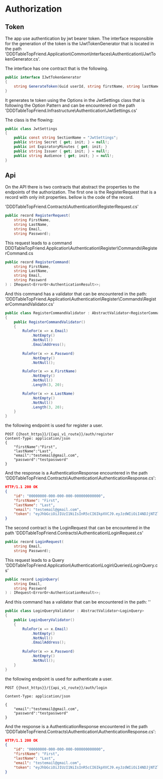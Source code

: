 # Authorization

## Token

The app use authentication by jwt bearer token. The interface responsible for the generation of the token is the IJwtTokenGenerator that is located in the path 'DDDTableTopFriend.Application\\Common\\Interfaces\\Authentication\\IJwtTokenGenerator.cs'.

The interface has one contract that is the following.

```csharp
public interface IJwtTokenGenerator
{
    string GenerateToken(Guid userId, string firstName, string lastName);
}
```

It generates te token using the Options in the JwtSettings class that is following the Option Pattern and can be encountered on  the path 'DDDTableTopFriend.Infrastructure\\Authentication\\JwtSettings.cs' 

The class is the flowing:

```csharp
public class JwtSettings
{
    public const string SectionName = "JwtSettings";
    public string Secret { get; init; } = null!;
    public int ExpiratoryMinutes { get; init; }
    public string Issuer { get; init; } = null!;
    public string Audience { get; init; } = null!;
}
```

## Api

On the API there is two contracts that abstract the properties to the endpoints of the authorization. The first one is the RegisterRequest that is a record with only init properties. bellow is the code of the record.

'DDDTableTopFriend.Contracts\\Authentication\\RegisterRequest.cs'

```csharp
public record RegisterRequest(
    string FirstName,
    string LastName,
    string Email,
    string Password);
```

This request leads to a command  DDDTableTopFriend.Application\\Authentication\\Register\\Commands\\RegisterCommand.cs

```csharp
public record RegisterCommand(
    string FirstName,
    string LastName,
    string Email,
    string Password
) : IRequest<ErrorOr<AuthenticationResult>>;
```


And this command has a validator that can be encountered in the path: 'DDDTableTopFriend.Application\\Authentication\\Register\\Commands\\RegisterCommandValidator.cs'

```csharp
public class RegisterCommandValidator : AbstractValidator<RegisterCommand>
{
    public RegisterCommandValidator()
    {
        RuleFor(x => x.Email)
            .NotEmpty()
            .NotNull()
            .EmailAddress();
            
        RuleFor(x => x.Password)
            .NotEmpty()
            .NotNull();

        RuleFor(x => x.FirstName)
            .NotEmpty()
            .NotNull()
            .Length(3, 20);

        RuleFor(x => x.LastName)
            .NotEmpty()
            .NotNull()
            .Length(3, 20);
    }
}
```

the following endpoint is used for register a user.

``` http
POST {{host_https}}/{{api_v1_route}}/auth/register
Content-Type: application/json
{
    "firstName":"First",
    "lastName":"Last",
    "email":"testemail@gmail.com",
    "password":"testpassword"
}
```

And the response is a AuthenticationResponse encountered in the path 'DDDTableTopFriend.Contracts\\Authentication\\AuthenticationResponse.cs':

```json
HTTP/1.1 200 OK
{ 
    "id": "00000000-000-000-000-000000000000",
    "firstName": "First",
    "lastName": "Last",
    "email": "testemail@gmail.com",
    "token": "eyJhbGciOiJIUzI1NiIsInR5cCI6IkpXVCJ9.eyJzdWIiOiI4NDJjNTZlZS0zNTZjLTRiYjMtYWY5OC0zYjQxMWJlOGE0YTciLCJqdGkiOiI5YjAyYWUzNy1iZWU2LTQ1ZmYtODM2ZC0wMmViMzM0MWVjM2MiLCJnaXZlbl9uYW1lIjoiZW1haWx0ZXN0ZUBnbWFpbC5jb20iLCJmYW1pbHlfbmFtZSI6IlBlZHJvIiwiZXhwIjoxNjgwNDY5Mjg0LCJpc3MiOiJUYWJsZVRvcCBGcmllbmQiLCJhdWQiOiJUYWJsZVRvcCBGcmllbmQifQ.NAHMC5AnzDfZsC-7nabonOS3x41L6aTzByqNPphBjJc"
}
```


The second contract is the LoginRequest that can be encountered in the path 'DDDTableTopFriend.Contracts\\Authentication\\LoginRequest.cs'

```csharp
public record LoginRequest(
    string Email,
    string Password);
```

This request leads to a Query  'DDDTableTopFriend.Application\\Authentication\\Login\\Queries\\LoginQuery.cs'

```csharp
public record LoginQuery(
    string Email,
    string Password
) : IRequest<ErrorOr<AuthenticationResult>>;
```

And this command has a validator that can be encountered in the path: ''

```csharp
public class LoginQueryValidator : AbstractValidator<LoginQuery>
{
    public LoginQueryValidator()
    {
        RuleFor(x => x.Email)
            .NotEmpty()
            .NotNull()
            .EmailAddress();
            
        RuleFor(x => x.Password)
            .NotEmpty()
            .NotNull();
    }
}
```

the following endpoint is used for authenticate a user.

``` http
POST {{host_https}}/{{api_v1_route}}/auth/login

Content-Type: application/json

{
    "email":"testemail@gmail.com",
    "password":"testpassword"
}
```

And the response is a AuthenticationResponse encountered in the path 'DDDTableTopFriend.Contracts\\Authentication\\AuthenticationResponse.cs':

```json
HTTP/1.1 200 OK
{ 
    "id": "00000000-000-000-000-000000000000",
    "firstName": "First",
    "lastName": "Last",
    "email": "testemail@gmail.com",
    "token": "eyJhbGciOiJIUzI1NiIsInR5cCI6IkpXVCJ9.eyJzdWIiOiI4NDJjNTZlZS0zNTZjLTRiYjMtYWY5OC0zYjQxMWJlOGE0YTciLCJqdGkiOiI5YjAyYWUzNy1iZWU2LTQ1ZmYtODM2ZC0wMmViMzM0MWVjM2MiLCJnaXZlbl9uYW1lIjoiZW1haWx0ZXN0ZUBnbWFpbC5jb20iLCJmYW1pbHlfbmFtZSI6IlBlZHJvIiwiZXhwIjoxNjgwNDY5Mjg0LCJpc3MiOiJUYWJsZVRvcCBGcmllbmQiLCJhdWQiOiJUYWJsZVRvcCBGcmllbmQifQ.NAHMC5AnzDfZsC-7nabonOS3x41L6aTzByqNPphBjJc"
}
```